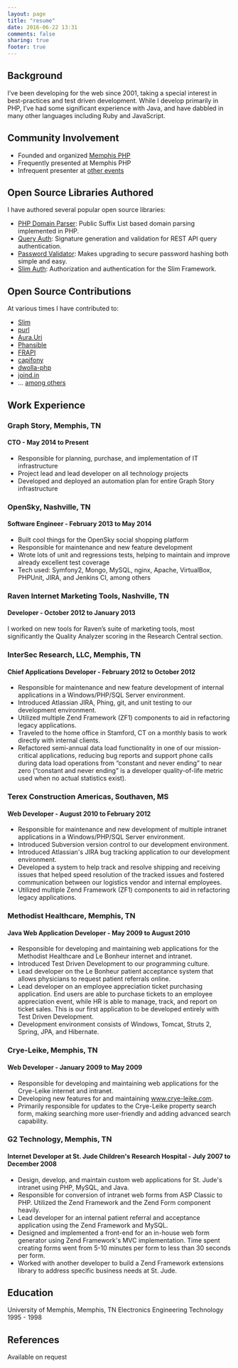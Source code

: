 ```yaml
---
layout: page
title: "resume"
date: 2016-06-22 13:31
comments: false
sharing: true
footer: true
---
```


## Background

I’ve been developing for the web since 2001, taking a special interest in
best-practices and test driven development.  While I develop primarily in PHP,
I’ve had some significant experience with Java, and have dabbled in many other
languages including Ruby and JavaScript.

## Community Involvement

 * Founded and organized [Memphis PHP](http://memphisphp.org)
 * Frequently presented at Memphis PHP
 * Infrequent presenter at [other events](http://joind.in/user/view/851)

## Open Source Libraries Authored

I have authored several popular open source libraries:

 * [PHP Domain Parser](https://github.com/jeremykendall/php-domain-parser): Public Suffix List based domain parsing implemented in PHP.
 * [Query Auth](https://github.com/jeremykendall/query-auth): Signature generation and validation for REST API query authentication.
 * [Password Validator](https://github.com/jeremykendall/password-validator): Makes upgrading to secure password hashing both simple and easy.
 * [Slim Auth](https://github.com/jeremykendall/slim-auth): Authorization and authentication for the Slim Framework.

## Open Source Contributions

At various times I have contributed to:

 * [Slim](https://github.com/codeguy/Slim)
 * [purl](https://github.com/jwage/purl)
 * [Aura.Uri](https://github.com/auraphp/Aura.Uri)
 * [Phansible](https://github.com/Phansible/phansible)
 * [FRAPI](https://github.com/frapi/frapi)
 * [capifony](https://github.com/everzet/capifony)
 * [dwolla-php](https://github.com/Dwolla/dwolla-php)
 * [joind.in](https://github.com/joindin/joind.in)
 * ... [among others](https://github.com/jeremykendall)

## Work Experience

### Graph Story, Memphis, TN
#### CTO - May 2014 to Present

 * Responsible for planning, purchase, and implementation of IT infrastructure
 * Project lead and lead developer on all technology projects
 * Developed and deployed an automation plan for entire Graph Story infrastructure

### OpenSky, Nashville, TN
#### Software Engineer - February 2013 to May 2014

 * Built cool things for the OpenSky social shopping platform
 * Responsible for maintenance and new feature development
 * Wrote lots of unit and regressions tests, helping to maintain and improve already excellent test coverage
 * Tech used: Symfony2, Mongo, MySQL, nginx, Apache, VirtualBox, PHPUnit, JIRA, and Jenkins CI, among others

### Raven Internet Marketing Tools, Nashville, TN
#### Developer - October 2012 to January 2013

I worked on new tools for Raven’s suite of marketing tools, most significantly
the Quality Analyzer scoring in the Research Central section.

### InterSec Research, LLC, Memphis, TN
#### Chief Applications Developer - February 2012 to October 2012

 * Responsible for maintenance and new feature development of internal applications in a Windows/PHP/SQL Server environment.
 * Introduced Atlassian JIRA, Phing, git, and unit testing to our development environment.
 * Utilized multiple Zend Framework (ZF1) components to aid in refactoring legacy applications.
 * Traveled to the home office in Stamford, CT on a monthly basis to work directly with internal clients.
 * Refactored semi-annual data load functionality in one of our mission-critical applications, reducing bug reports and support phone calls during data load operations from “constant and never ending” to near zero (“constant and never ending” is a developer quality-of-life metric used when no actual statistics exist).

### Terex Construction Americas, Southaven, MS
#### Web Developer - August 2010 to February 2012

 * Responsible for maintenance and new development of multiple intranet applications in a Windows/PHP/SQL Server environment.
 * Introduced Subversion version control to our development environment.
 * Introduced Atlassian's JIRA bug tracking application to our development environment.
 * Developed a system to help track and resolve shipping and receiving issues that helped speed resolution of the tracked issues and fostered communication between our logistics vendor and internal employees.
 * Utilized multiple Zend Framework (ZF1) components to aid in refactoring legacy applications.

### Methodist Healthcare, Memphis, TN
#### Java Web Application Developer - May 2009 to August 2010

 * Responsible for developing and maintaining web applications for the Methodist Healthcare and Le Bonheur internet and intranet.
 * Introduced Test Driven Development to our programming culture.
 * Lead developer on the Le Bonheur patient acceptance system that allows physicians to request patient referrals online.
 * Lead developer on an employee appreciation ticket purchasing application. End users are able to purchase tickets to an employee appreciation event, while HR is able to manage, track, and report on ticket sales. This is our first application to be developed entirely with Test Driven Development.
 * Development environment consists of Windows, Tomcat, Struts 2, Spring, JPA, and Hibernate.

### Crye-Leike, Memphis, TN
#### Web Developer - January 2009 to May 2009

 * Responsible for developing and maintaining web applications for the Crye-Leike internet and intranet.
 * Developing new features for and maintaining www.crye-leike.com.
 * Primarily responsible for updates to the Crye-Leike property search form, making searching more user-friendly and adding advanced search capability.

### G2 Technology, Memphis, TN
#### Internet Developer at St. Jude Children's Research Hospital - July 2007 to December 2008

 * Design, develop, and maintain custom web applications for St. Jude's intranet using PHP, MySQL, and Java.
 * Responsible for conversion of intranet web forms from ASP Classic to PHP. Utilized the Zend Framework and the Zend Form component heavily.
 * Lead developer for an internal patient referral and acceptance application using the Zend Framework and MySQL.
 * Designed and implemented a front-end for an in-house web form generator using Zend Framework's MVC implementation. Time spent creating forms went from 5-10 minutes per form to less than 30 seconds per form.
 * Worked with another developer to build a Zend Framework extensions library to address specific business needs at St. Jude.

## Education
University of Memphis, Memphis, TN
Electronics Engineering Technology
1995 - 1998

## References
Available on request
